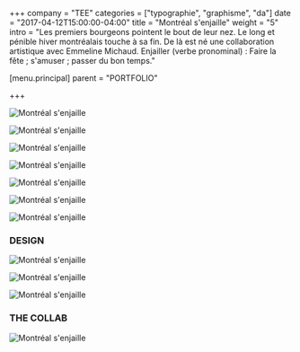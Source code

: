 +++
company = "TEE"
categories = ["typographie", "graphisme", "da"]
date = "2017-04-12T15:00:00-04:00"
title = "Montréal s'enjaille"
weight = "5"
intro = "Les premiers bourgeons pointent le bout de leur nez. Le long et pénible hiver montréalais touche à sa fin. De là est né une collaboration artistique avec Emmeline Michaud. Enjailler (verbe pronominal) : Faire la fête ; s'amuser ; passer du bon temps."

[menu.principal]
parent = "PORTFOLIO"



+++

![Montréal s'enjaille](http://mir-s3-cdn-cf.behance.net/project_modules/1400/db106c54180191.595254c0aac2c.jpg "Enjailler Faire la fête s'amuser passer du bon temps.")

![Montréal s'enjaille](https://mir-s3-cdn-cf.behance.net/project_modules/max_3840/c9bc9354180191.59511e4defef2.png "Photographie par Charles Mackay")

![Montréal s'enjaille](https://mir-s3-cdn-cf.behance.net/project_modules/max_1200/6c04f854180191.59511e4def500.gif "Photographie par Charles Mackay")

![Montréal s'enjaille](https://mir-s3-cdn-cf.behance.net/project_modules/max_3840/5a226554180191.59511e4df13de.png "Photographie par Charles Mackay")

![Montréal s'enjaille](https://mir-s3-cdn-cf.behance.net/project_modules/max_3840/d205c754180191.59511e4df23bf.png "Photographie par Charles Mackay")

![Montréal s'enjaille](https://mir-s3-cdn-cf.behance.net/project_modules/max_3840/1a096e54180191.59511e4df0b3c.png "Photographie par Charles Mackay")

![Montréal s'enjaille](https://mir-s3-cdn-cf.behance.net/project_modules/max_3840/097dee54180191.59511e4df035e.png "Photographie par Charles Mackay")

### DESIGN

![Montréal s'enjaille](https://mir-s3-cdn-cf.behance.net/project_modules/max_3840/72140b54180191.59511e4df1dde.png "Valentin Cauro et Emmeiline Michaud")

![Montréal s'enjaille](https://mir-s3-cdn-cf.behance.net/project_modules/1400/f2e05754180191.595254c0ef42e.jpg "Photographie par Charles Mackay")

![Montréal s'enjaille](https://mir-s3-cdn-cf.behance.net/project_modules/max_3840/c4237a54180191.59511e4def9a1.png "Photographie par Charles Mackay")

### THE COLLAB

![Montréal s'enjaille](https://mir-s3-cdn-cf.behance.net/project_modules/1400/4a469354180191.5951779178669.gif "Photographie par Charles Mackay")
